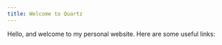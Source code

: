 ```yaml
---
title: Welcome to Quartz
---
```


Hello, and welcome to my personal website. Here are some useful links:

